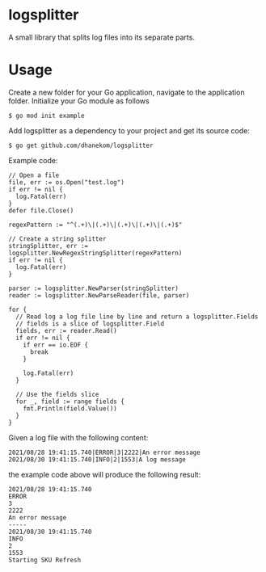 # logsplitter
A small library that splits log files into its separate parts.

# Usage

Create a new folder for your Go application, navigate to the application folder. Initialize your Go module as follows

```console
$ go mod init example
```
Add logsplitter as a dependency to your project and get its source code:

```console
$ go get github.com/dhanekom/logsplitter
```

Example code:
```
// Open a file
file, err := os.Open("test.log")
if err != nil {
  log.Fatal(err)
}
defer file.Close()

regexPattern := "^(.+)\|(.+)\|(.+)\|(.+)\|(.+)$"

// Create a string splitter
stringSplitter, err := logsplitter.NewRegexStringSplitter(regexPattern)
if err != nil {
  log.Fatal(err)
}

parser := logsplitter.NewParser(stringSplitter)
reader := logsplitter.NewParseReader(file, parser)

for {
  // Read log a log file line by line and return a logsplitter.Fields
  // fields is a slice of logsplitter.Field
  fields, err := reader.Read()
  if err != nil {
    if err == io.EOF {
      break
    }

    log.Fatal(err)
  }
	
  // Use the fields slice
  for _, field := range fields {
    fmt.Println(field.Value())
  }
}
```

Given a log file with the following content:
```
2021/08/28 19:41:15.740|ERROR|3|2222|An error message
2021/08/30 19:41:15.740|INFO|2|1553|A log message
```
the example code above will produce the following result:
```
2021/08/28 19:41:15.740
ERROR
3
2222
An error message
-----
2021/08/30 19:41:15.740
INFO
2
1553
Starting SKU Refresh
```